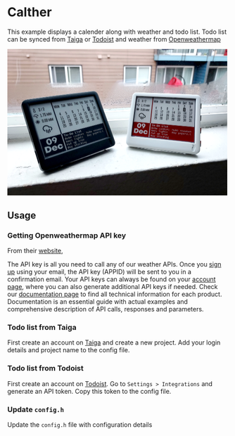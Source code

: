 # Calther
This example displays a calender along with weather and todo list.
Todo list can be synced from [Taiga](https://www.taiga.io) or [Todoist](https://todoist.com) and weather from [Openweathermap](https://www.openweathermap.org)

<img src="Calther.png" width="500" alt="Calther image">

## Usage

### Getting Openweathermap API key
From their [website](https://openweathermap.org/appid),

The API key is all you need to call any of our weather APIs.
Once you [sign up](https://openweathermap.org/home/sign_up) using your email,
the API key (APPID) will be sent to you in a confirmation email.
Your API keys can always be found on your [account page](https://home.openweathermap.org/api_keys),
where you can also generate additional API keys if needed. 
Check our [documentation page](https://openweathermap.org/api)
to find all technical information for each product. 
Documentation is an essential guide with actual examples and 
comprehensive description of API calls, responses and parameters.

### Todo list from Taiga
First create an account on [Taiga](https://www.taiga.io) and create a new project.
Add your login details and project name to the config file.

### Todo list from Todoist
First create an account on [Todoist](https://www.todoist.com).
Go to `Settings > Integrations` and generate an API token.
Copy this token to the config file.

### Update `config.h`

Update the `config.h` file with configuration details
